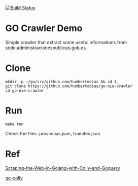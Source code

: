 [![Build Status](https://travis-ci.org/humbertodias/go-nie-crawler.svg?branch=master)](https://travis-ci.org/humbertodias/go-nie-crawler)


# GO Crawler Demo

Simple crawler that extract some useful informations from sede.administracionespublicas.gob.es.

# Clone

    mkdir -p ~/go/src/github.com/humbertodias && cd $_
    git clone https://github.com/humbertodias/go-nie-crawler
    cd go-nie-crawler

# Run

    make run

Check the files: provincias.json, tramites.json

# Ref

[Scraping-the-Web-in-Golang-with-Colly-and-Goquery](https://benjamincongdon.me/blog/2018/03/01/Scraping-the-Web-in-Golang-with-Colly-and-Goquery/)


[go-colly](http://go-colly.org)